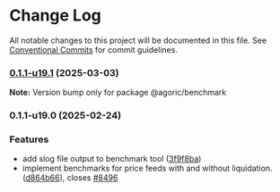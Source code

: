 # Change Log

All notable changes to this project will be documented in this file.
See [Conventional Commits](https://conventionalcommits.org) for commit guidelines.

### [0.1.1-u19.1](https://github.com/Agoric/agoric-sdk/compare/@agoric/benchmark@0.1.1-u19.0...@agoric/benchmark@0.1.1-u19.1) (2025-03-03)

**Note:** Version bump only for package @agoric/benchmark





### 0.1.1-u19.0 (2025-02-24)


### Features

* add slog file output to benchmark tool ([3f9f8ba](https://github.com/Agoric/agoric-sdk/commit/3f9f8badf351ec94e2ea6763eb89a6d358b6a4c4))
* implement benchmarks for price feeds with and without liquidation. ([d864b66](https://github.com/Agoric/agoric-sdk/commit/d864b666104beccf5f5ccad222f7a5d23a5ad7d5)), closes [#8496](https://github.com/Agoric/agoric-sdk/issues/8496)
